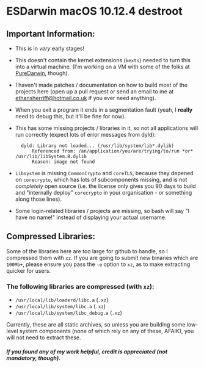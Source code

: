 # ESDarwin macOS 10.12.4 destroot

## Important Information:

- This is in _very_ early stages!
- This doesn't contain the kernel extensions (`kexts`) needed to turn this into a virtual machine. (I'm working on a VM with some of the folks at [PureDarwin](https://github.com/PureDarwin/PureDarwin), though).
- I haven't made patches / documentation on how to build most of the projects here (open up a pull request or send an email to me at ethansherriff@hotmail.co.uk if you ever need anything).
- When you exit a program it ends in a segmentation fault (yeah, I **really** need to debug this, but it'll be fine for now).
- This has some missing projects / libraries in it, so not all applications will run correctly (expect lots of error messages from dyld): 


        dyld: Library not loaded... (/usr/lib/system/lib*.dylib)
            Referenced from: /an/application/you/are/trying/to/run *or* /usr/lib/libSystem.B.dylib
            Reason: image not found


- `Libsystem` is missing `CommonCrypto` and `coreTLS`, because they depened on `corecrypto`, which has lots of subcomponents missing, and is not _completely_ open source (i.e. the license only gives you 90 days to build and "internally deploy" `corecrypto` in your organisation - or something along those lines).
- Some login-related libraries / projects are missing, so bash will say "I have no name!" instead of displaying your actual username.

## Compressed Libraries:

Some of the libraries here are too large for github to handle, so I compressed them with `xz`. If you are going to submit new binaries which are `100Mb+`, please ensure you pass the `-e` option to `xz`, as to make extracting quicker for users.

### The following libraries are compressed (with `xz`):

- `/usr/local/lib/loaderd/libc.a` (`.xz`)
- `/usr/local/lib/system/libc.a` (`.xz`)
- `/usr/local/lib/system/libc_debug.a` (`.xz`)

Currently, these are all static archives, so unless you are building some low-level system components (none of which rely on any of these, AFAIK), you will not need to extract these.

##### If you found any of my work helpful, credit is appreciated (not mandatory, though).
